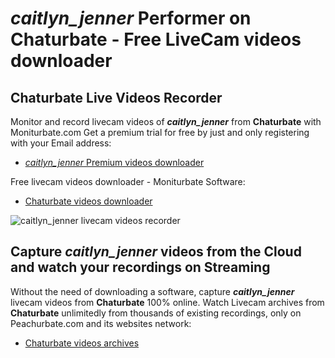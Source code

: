 # _caitlyn_jenner_ Performer on Chaturbate - Free LiveCam videos downloader

## Chaturbate Live Videos Recorder

Monitor and record livecam videos of **_caitlyn_jenner_** from **Chaturbate** with Moniturbate.com
Get a premium trial for free by just and only registering with your Email address:
* [_caitlyn_jenner_ Premium videos downloader](https://moniturbate.com/request-demo-licence-key.html)

Free livecam videos downloader - Moniturbate Software:
* [Chaturbate videos downloader](https://moniturbate.com/moniturbate-download-software.html)

![_caitlyn_jenner_ livecam videos recorder](https://peachurnet.com/templates/moniturbate-software.png)


## Capture _caitlyn_jenner_ videos from the Cloud and watch your recordings on Streaming

Without the need of downloading a software, capture **_caitlyn_jenner_** livecam videos from **Chaturbate** 100% online.
Watch Livecam archives from **Chaturbate** unlimitedly from thousands of existing recordings, only on Peachurbate.com and its websites network:
* [Chaturbate videos archives](https://peachurnet.com/)